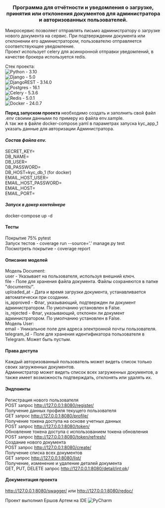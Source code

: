 <h3 align="center">
Программа для отчётности и уведомления о загрузке, принятия или отклонения документов для администратора и авторизованных пользователей. </h3>

Микросервис позволяет отправлять письмо администратору о загрузке нового документа на сервис.
При подтверждении документа или отклонении его администратором, пользователю отправляется соответствующее уведомление.  
Проект использует celery для асинхронной отправки уведомлений, в качестве брокера используется redis.

Стек проекта: <br>
![Python](https://img.shields.io/badge/python-3670A0?style=for-the-badge&logo=python&logoColor=ffdd54) - 3.10<br>
![Django](https://img.shields.io/badge/django-%23092E20.svg?style=for-the-badge&logo=django&logoColor=white) - 5.0<br>
![DjangoREST](https://img.shields.io/badge/DJANGO-REST-ff1709?style=for-the-badge&logo=django&logoColor=white&color=ff1709&labelColor=gray) - 3.14.0<br>
![Postgres](https://img.shields.io/badge/postgres-%23316192.svg?style=for-the-badge&logo=postgresql&logoColor=white) - 16.1<br>
![Celery](https://img.shields.io/badge/celery-%2300C7B7.svg?style=for-the-badge&logo=celery&logoColor=white) - 5.3.6<br>
![Redis](https://img.shields.io/badge/redis-%23DC382D.svg?style=for-the-badge&logo=redis&logoColor=white) - 5.0.1<br>
![Docker](https://img.shields.io/badge/docker-%230db7ed.svg?style=for-the-badge&logo=docker&logoColor=white) - 24.0.7


**Перед запуском проекта** необходимо создать и заполнить свой файл .env своими данными по примеру из файла env.sample.<br>
А так же в файле docker-compose.yaml в параметрах запуска kyc_app_1 указать данные для авторизации Администратора.
#### ___Состав файла env.___

SECRET_KEY=<br>
DB_NAME=<br>
DB_USER=<br>
DB_PASSWORD=<br>
DB_HOST=kyc_db_1 (for docker)<br>
EMAIL_HOST_USER=<br>
EMAIL_HOST_PASSWORD=<br>
EMAIL_HOST=<br>
EMAIL_PORT=<br>

#### _Запуск в докер контейнере_

docker-compose up -d

#### Тесты
Покрытие 75% pytest <br>
Запуск тестов - coverage run --source='.' manage.py test <br>
Посмотреть покрытие - coverage report

#### Описание моделей

Модель Document: <br>
user - Указывает на пользователя, используя внешний ключ. <br>
file  - Поле для хранения файла документа. Файлы сохраняются в папке "documents/". <br>
uploaded_at  - Дата и время загрузки документа, устанавливается автоматически при создании. <br>
is_approved - Флаг, указывающий, подтвержден ли документ администратором. По умолчанию установлен в False. <br>
is_rejected - Флаг, указывающий, отклонен ли документ администратором. По умолчанию установлен в False. <br>
Модель User:  <br>
email - Уникальное поле для адреса электронной почты пользователя. <br>
telegram_id - Поле для хранения идентификатора пользователя в Telegram. Может быть пустым. <br>

#### Права доступа
Каждый авторизованный пользователь может видеть список только своих загруженных документов. <br>
Администратор может видеть список всех загруженных документов, а также имеет возможность подтверждать, отклонять или удалять их. <br>

#### Эндпоинты
Регистрация нового пользователя  <br>
POST запрос http://127.0.0.1:8080/register/  <br>
Получение данных профиля текущего пользователя  <br>
GET запрос http://127.0.0.1:8080/profile/  <br>
Получение токена доступа на основе учетных данных  <br>
POST запрос http://127.0.0.1:8080/token/  <br>
Обновление токена доступа с использованием токена обновления  <br>
POST запрос http://127.0.0.1:8080/token/refresh/ <br>
Создание нового документа <br>
POST запрос http://127.0.0.1:8080/create/ <br>
Получение списка всех документов <br>
GET запрос http://127.0.0.1:8080/list/ <br>
Получение, изменение и удаление деталей документа <br>
GET, PUT, DELETE запрос http://127.0.0.1:8080/detail/<int:pk>/ <br>

#### Документация проекта
http://127.0.0.1:8080/swagger/ или http://127.0.0.1:8080/redoc/

Проект выполнил Ершов Артем на IDE 
![PyCharm](https://img.shields.io/badge/pycharm-143?style=for-the-badge&logo=pycharm&logoColor=black&color=black&labelColor=green)
